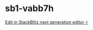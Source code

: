 # sb1-vabb7h

[Edit in StackBlitz next generation editor ⚡️](https://stackblitz.com/~/github.com/pepe004/sb1-vabb7h)
